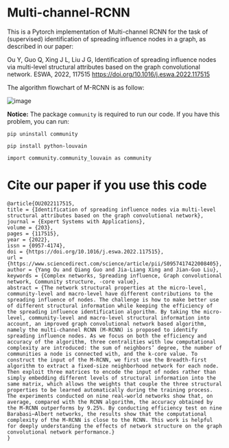 # Multi-channel-RCNN
This is a Pytorch implementation of Multi-channel RCNN for the task of (supervised) identification of spreading influence nodes in a graph, as described in our paper:

Ou Y, Guo Q, Xing J L, Liu J G, Identification of spreading influence nodes via multi-level structural attributes based on the graph convolutional network. ESWA, 2022, 117515 https://doi.org/10.1016/j.eswa.2022.117515 

The algorithm flowchart of M-RCNN is as follow:

![image](https://user-images.githubusercontent.com/67104283/168262812-e17e9a9b-d097-42d8-b590-85c5215f83e3.png)

**Notice:**
  The package `community` is required to run our code. If you have this problem, you can run:
  
  `pip uninstall community`
  
  `pip install python-louvain `
  
  `import community.community_louvain as community`

# Cite our paper if you use this code
```
@article{OU2022117515,
title = {Identification of spreading influence nodes via multi-level structural attributes based on the graph convolutional network},
journal = {Expert Systems with Applications},
volume = {203},
pages = {117515},
year = {2022},
issn = {0957-4174},
doi = {https://doi.org/10.1016/j.eswa.2022.117515},
url = {https://www.sciencedirect.com/science/article/pii/S0957417422008405},
author = {Yang Ou and Qiang Guo and Jia-Liang Xing and Jian-Guo Liu},
keywords = {Complex networks, Spreading influence, Graph convolutional network, Community structure, -core value},
abstract = {The network structural properties at the micro-level, community-level and macro-level have different contributions to the spreading influence of nodes. The challenge is how to make better use of different structural information while keeping the efficiency of the spreading influence identification algorithm. By taking the micro-level, community-level and macro-level structural information into account, an improved graph convolutional network based algorithm, namely the multi-channel RCNN (M-RCNN) is proposed to identify spreading influence nodes. As we focus on both the efficiency and accuracy of the algorithm, three centralities with low computational complexity are introduced: the sum of neighbors’ degree, the number of communities a node is connected with, and the k-core value. To construct the input of the M-RCNN, we first use the Breadth-first algorithm to extract a fixed-size neighborhood network for each node. Then exploit three matrices to encode the input of nodes rather than simply embedding different levels of structural information into the same matrix, which allows the weights that couple the three structural properties to be learned automatically during the training process. The experiments conducted on nine real-world networks show that, on average, compared with the RCNN algorithm, the accuracy obtained by the M-RCNN outperforms by 9.25%. By conducting efficiency test on nine Barabasi–Albert networks, the results show that the computational complexity of the M-RCNN is close to the RCNN. This work is helpful for deeply understanding the effects of network structure on the graph convolutional network performance.}
}
```

